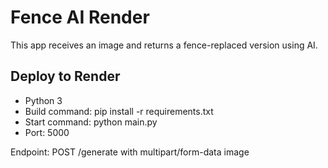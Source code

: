 # Fence AI Render

This app receives an image and returns a fence-replaced version using AI.

## Deploy to Render

- Python 3
- Build command:
  pip install -r requirements.txt
- Start command:
  python main.py
- Port: 5000

Endpoint:
POST /generate with multipart/form-data image
